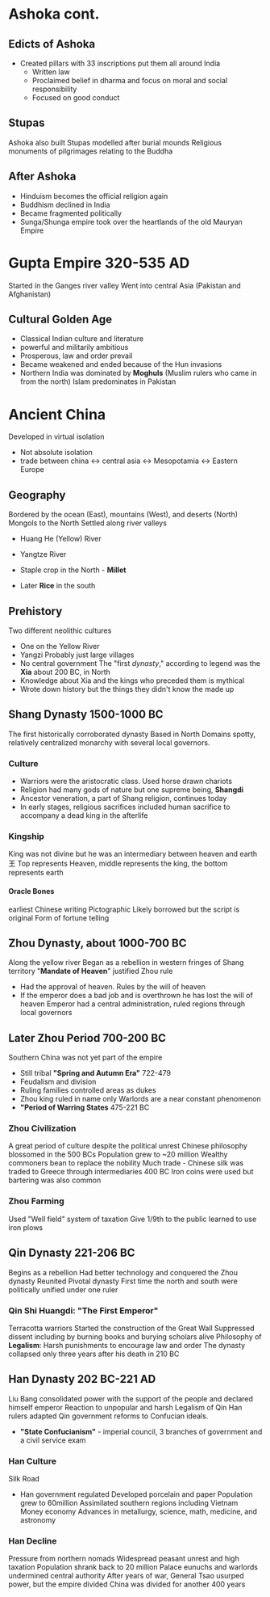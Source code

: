 # Ashoka cont.
## Edicts of Ashoka
- Created pillars with 33 inscriptions put them all around India
	- Written law
	- Proclaimed belief in dharma and focus on moral and social responsibility
	- Focused on good conduct 
## Stupas
Ashoka also built Stupas
modelled after burial mounds
Religious monuments of pilgrimages relating to the Buddha
## After Ashoka
- Hinduism becomes the official religion again
- Buddhism declined in India
- Became fragmented politically
- Sunga/Shunga empire took over the heartlands of the old Mauryan Empire
# Gupta Empire 320-535 AD
Started in the Ganges river valley
Went into central Asia (Pakistan and Afghanistan)
## Cultural Golden Age
- Classical Indian culture and literature
- powerful and militarily ambitious
- Prosperous, law and order prevail
- Became weakened and ended because of the Hun invasions
- Northern India was dominated by **Moghuls** (Muslim rulers who came in from the north) Islam predominates in Pakistan

# Ancient China
Developed in virtual isolation
- Not absolute isolation
- trade between china <-> central asia <-> Mesopotamia <-> Eastern Europe
## Geography
Bordered by the ocean (East), mountains (West), and deserts (North)
Mongols to the North
Settled along river valleys
- Huang He (Yellow) River
- Yangtze River

- Staple crop in the North - **Millet**
- Later **Rice** in the south
## Prehistory
Two different neolithic cultures
- One on the Yellow River
- Yangzi
Probably just large villages 
- No central government
The "first *dynasty*," according to legend was the **Xia** about 200 BC, in North
- Knowledge about Xia and the kings who preceded them is mythical
- Wrote down history but the things they didn't know the made up
## Shang Dynasty 1500-1000 BC
The first historically corroborated dynasty
Based in North
Domains spotty, relatively centralized monarchy with several local governors. 
### Culture
- Warriors were the aristocratic class. Used horse drawn chariots
- Religion had many gods of nature but one supreme being, **Shangdi** 
- Ancestor veneration, a part of Shang religion, continues today
- In early stages, religious sacrifices included human sacrifice to accompany a dead king in the afterlife
### Kingship
King was not divine but he was an intermediary between heaven and earth
 王 Top represents Heaven, middle represents the king, the bottom represents earth
#### Oracle Bones
earliest Chinese writing
Pictographic
Likely borrowed but the script is original
Form of fortune telling

## Zhou Dynasty, about 1000-700 BC
Along the yellow river
Began as a rebellion in western fringes of Shang territory
"**Mandate of Heaven**" justified Zhou rule
- Had the approval of heaven. Rules by the will of heaven
- If the emperor does a bad job and is overthrown he has lost the will of heaven
Emperor had a central administration, ruled regions through local governors
## Later Zhou Period 700-200 BC
Southern China was not yet part of the empire
- Still tribal
**"Spring and Autumn Era"** 722-479
- Feudalism and division
- Ruling families controlled areas as dukes
- Zhou king ruled in name only
Warlords are a near constant phenomenon 
- **"Period of Warring States** 475-221 BC
### Zhou Civilization
A great period of culture despite the political unrest
Chinese philosophy blossomed in the 500 BCs
Population grew to ~20 million
Wealthy commoners bean to replace the nobility
Much trade - Chinese silk was traded to Greece through intermediaries 400 BC
Iron coins were used but bartering was also common

### Zhou Farming
Used "Well field" system of taxation
Give 1/9th to the public
learned to use iron plows
## Qin Dynasty 221-206 BC
Begins as a rebellion
Had better technology and conquered the Zhou dynasty
Reunited 
Pivotal dynasty
First time the north and south were politically unified under one ruler
### **Qin Shi Huangdi**: "The First Emperor"
Terracotta warriors
Started the construction of the Great Wall
Suppressed dissent including by burning books and burying scholars alive
Philosophy of **Legalism**: Harsh punishments to encourage law and order
The dynasty collapsed only three years after his death in 210 BC
## Han Dynasty 202 BC-221 AD
Liu Bang consolidated power with the support of the people and declared himself emperor
Reaction to unpopular and harsh Legalism of Qin
Han rulers adapted Qin government reforms to Confucian ideals. 
- **"State Confucianism"** - imperial council, 3 branches of government and a civil service exam
### Han Culture
Silk Road
- Han government regulated 
Developed porcelain and paper
Population grew to 60million
Assimilated southern regions including Vietnam
Money economy
Advances in metallurgy, science, math, medicine, and astronomy
### Han Decline
Pressure from northern nomads
Widespread peasant unrest and high taxation
Population shrank back to 20 million
Palace eunuchs and warlords undermined central authority
After years of war, General Tsao usurped power, but the empire divided
China was divided for another 400 years
